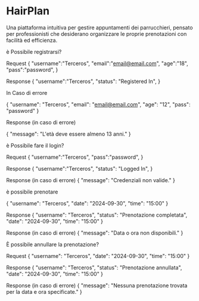 # HairPlan
Una piattaforma intuitiva per gestire appuntamenti dei parrucchieri, pensato per professionisti che desiderano organizzare le proprie prenotazioni con facilità ed efficienza.

è Possibile registrarsi?

Request
{
  "username":"Terceros",
  "email":"email@email.com",
  "age":"18",
  "pass":"password",
}

Response
{
  "username":"Terceros",
  "status": "Registered In",
}

In Caso di errore

{
  "username": "Terceros",
  "email": "email@email.com",
  "age": "12",
  "pass": "password"
}

Response (in caso di errore)

{
  "message": "L'età deve essere almeno 13 anni."
}



è Possibile fare il login?

Request
{
  "username":"Terceros",
  "pass":"password",
}

Response
{
  "username":"Terceros",
  "status": "Logged In",
}

Response (in caso di errore)
{
  "message": "Credenziali non valide."
}


è possibile prenotare

{
  "username": "Terceros",
  "date": "2024-09-30",
  "time": "15:00"
}

Response 
{
  "username": "Terceros",
  "status": "Prenotazione completata",
  "date": "2024-09-30",
  "time": "15:00"
}

Response (in caso di errore)
{
  "message": "Data o ora non disponibili."
}


È possibile annullare la prenotazione?


Request
{
  "username": "Terceros",
  "date": "2024-09-30",
  "time": "15:00"
}

Response
{
  "username": "Terceros",
  "status": "Prenotazione annullata",
  "date": "2024-09-30",
  "time": "15:00"
}

Response (in caso di errore)
{
  "message": "Nessuna prenotazione trovata per la data e ora specificate."
}






